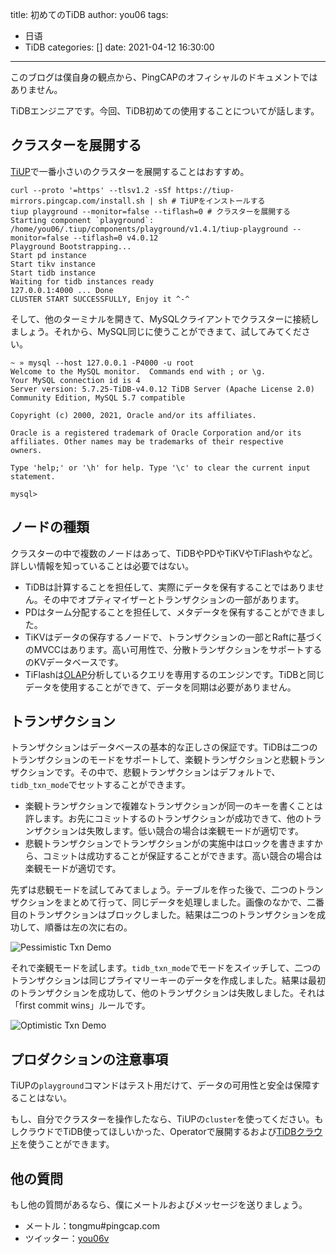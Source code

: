 title: 初めてのTiDB
author: you06
tags:
  - 日语
  - TiDB
categories: []
date: 2021-04-12 16:30:00
---
このブログは僕自身の観点から、PingCAPのオフィシャルのドキュメントではありません。

TiDBエンジニアです。今回、TiDB初めての使用することについてが話します。

## クラスターを展開する

[TiUP](https://github.com/pingcap/tiup/)で一番小さいのクラスターを展開することはおすすめ。

```
curl --proto '=https' --tlsv1.2 -sSf https://tiup-mirrors.pingcap.com/install.sh | sh # TiUPをインストールする
tiup playground --monitor=false --tiflash=0 # クラスターを展開する
Starting component `playground`: /home/you06/.tiup/components/playground/v1.4.1/tiup-playground --monitor=false --tiflash=0 v4.0.12
Playground Bootstrapping...
Start pd instance
Start tikv instance
Start tidb instance
Waiting for tidb instances ready
127.0.0.1:4000 ... Done
CLUSTER START SUCCESSFULLY, Enjoy it ^-^
```

そして、他のターミナルを開きて、MySQLクライアントでクラスターに接続しましょう。それから、MySQL同じに使うことができまて、試してみてください。

```
~ » mysql --host 127.0.0.1 -P4000 -u root
Welcome to the MySQL monitor.  Commands end with ; or \g.
Your MySQL connection id is 4
Server version: 5.7.25-TiDB-v4.0.12 TiDB Server (Apache License 2.0) Community Edition, MySQL 5.7 compatible

Copyright (c) 2000, 2021, Oracle and/or its affiliates.

Oracle is a registered trademark of Oracle Corporation and/or its
affiliates. Other names may be trademarks of their respective
owners.

Type 'help;' or '\h' for help. Type '\c' to clear the current input statement.

mysql>
```

## ノードの種類

クラスターの中で複数のノードはあって、TiDBやPDやTiKVやTiFlashやなど。詳しい情報を知っていることは必要ではない。

- TiDBは計算することを担任して、実際にデータを保有することではありません。その中でオプティマイザーとトランザクションの一部があります。
- PDはターム分配することを担任して、メタデータを保有することができました。
- TiKVはデータの保存するノードで、トランザクションの一部とRaftに基づくのMVCCはあります。高い可用性で、分散トランザクションをサポートするのKVデータベースです。
- TiFlashは[OLAP](https://ja.wikipedia.org/wiki/OLAP)分析しているクエリを専用するのエンジンです。TiDBと同じデータを使用することができて、データを同期は必要がありません。

## トランザクション

トランザクションはデータベースの基本的な正しさの保証です。TiDBは二つのトランザクションのモードをサポートして、楽観トランザクションと悲観トランザクションです。その中で、悲観トランザクションはデフォルトで、`tidb_txn_mode`でセットすることができます。

- 楽観トランザクションで複雑なトランザクションが同一のキーを書くことは許します。お先にコミットするのトランザクションが成功できて、他のトランザクションは失敗します。低い競合の場合は楽観モードが適切です。
- 悲観トランザクションでトランザクションがの実施中はロックを書きますから、コミットは成功することが保証することができます。高い競合の場合は楽観モードが適切です。

先ずは悲観モードを試してみてましょう。テーブルを作った後で、二つのトランザクションをまとめて行って、同じデータを処理しました。画像のなかで、二番目のトランザクションはブロックしました。結果は二つのトランザクションを成功して、順番は左の次に右の。

![Pessimistic Txn Demo](demo-pessimistic-txn.png)

それで楽観モードを試します。`tidb_txn_mode`でモードをスイッチして、二つのトランザクションは同じプライマリーキーのデータを作成しました。結果は最初のトランザクションを成功して、他のトランザクションは失敗しました。それは「first commit wins」ルールです。

![Optimistic Txn Demo](demo-optimistic-txn.png)

## プロダクションの注意事項

TiUPの`playground`コマンドはテスト用だけて、データの可用性と安全は保障することはない。

もし、自分でクラスターを操作したなら、TiUPの`cluster`を使ってください。もしクラウドでTiDB使ってほしいかった、Operatorで展開するおよび[TiDBクラウド](https://en.pingcap.com/products/tidbcloud/)を使うことができます。

## 他の質問

もし他の質問があるなら、僕にメートルおよびメッセージを送りましょう。

- メートル：tongmu#pingcap.com
- ツイッター：[you06v](https://twitter.com/you06v)
